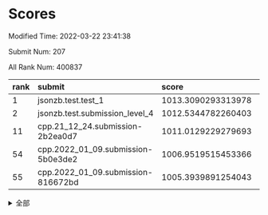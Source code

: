 # Scores

Modified Time: 2022-03-22 23:41:38

Submit Num: 207

All Rank Num: 400837

| rank |               submit               |       score        |       sigma        | pk_num |
| :--- | :--------------------------------- | :----------------- | :----------------- | :----- |
| 1    | jsonzb.test.test_1                 | 1013.3090293313978 | 0.8098375491163018 | 7738   |
| 2    | jsonzb.test.submission_level_4     | 1012.5344782260403 | 0.7987846258890922 | 7746   |
| 11   | cpp.21_12_24.submission-2b2ea0d7   | 1011.0129229279693 | 0.7755732390548014 | 7749   |
| 54   | cpp.2022_01_09.submission-5b0e3de2 | 1006.9519515453366 | 0.7356539004103333 | 7745   |
| 55   | cpp.2022_01_09.submission-816672bd | 1005.3939891254043 | 0.7328858752752383 | 7749   |


<details>
<summary>全部</summary>

| rank |                 submit                 |       score        |       sigma        | pk_num |
| :--- | :------------------------------------- | :----------------- | :----------------- | :----- |
| 1    | jsonzb.test.test_1                     | 1013.3090293313978 | 0.8098375491163018 | 7738   |
| 2    | jsonzb.test.submission_level_4         | 1012.5344782260403 | 0.7987846258890922 | 7746   |
| 3    | gobigger.level_3.submission_level_3_33 | 1011.9148136296802 | 0.776489379865054  | 7745   |
| 4    | gobigger.level_3.submission_level_3_24 | 1011.5730079299028 | 0.784806629986325  | 7744   |
| 5    | gobigger.level_3.submission_level_3_39 | 1011.493509043939  | 0.7689966546430362 | 7740   |
| 6    | gobigger.level_3.submission_level_3_40 | 1011.4331725142778 | 0.780594302505753  | 7743   |
| 7    | gobigger.level_3.submission_level_3_43 | 1011.3181622614263 | 0.777382331468224  | 7741   |
| 8    | gobigger.level_3.submission_level_3_30 | 1011.2512137272544 | 0.7753372984156794 | 7749   |
| 9    | gobigger.level_3.submission_level_3_3  | 1011.2239178601247 | 0.7873246048641223 | 7748   |
| 10   | gobigger.level_3.submission_level_3_29 | 1011.0334217096706 | 0.7572595565423028 | 7744   |
| 11   | cpp.21_12_24.submission-2b2ea0d7       | 1011.0129229279693 | 0.7755732390548014 | 7749   |
| 12   | gobigger.level_3.submission_level_3_34 | 1010.922762908741  | 0.773853472200459  | 7742   |
| 13   | gobigger.level_3.submission_level_3_49 | 1010.85338829024   | 0.7568434201651479 | 7747   |
| 14   | gobigger.level_3.submission_level_3_36 | 1010.8496823477008 | 0.7581083533272447 | 7747   |
| 15   | gobigger.level_3.submission_level_3_44 | 1010.8172801653245 | 0.7614869084595035 | 7747   |
| 16   | gobigger.level_3.submission_level_3_27 | 1010.5545662529624 | 0.7454587994426437 | 7750   |
| 17   | gobigger.level_3.submission_level_3_5  | 1010.5388778085592 | 0.7541743316006052 | 7747   |
| 18   | gobigger.level_3.submission_level_3_18 | 1010.4306211682107 | 0.7643260896772802 | 7749   |
| 19   | gobigger.level_3.submission_level_3_10 | 1010.3229093836163 | 0.754586715271199  | 7746   |
| 20   | gobigger.level_3.submission_level_3_48 | 1010.3160547729233 | 0.7419416039579824 | 7747   |
| 21   | gobigger.level_3.submission_level_3_25 | 1010.2832344026896 | 0.7513957706674631 | 7745   |
| 22   | gobigger.level_3.submission_level_3_6  | 1010.2768427669985 | 0.770912934520668  | 7745   |
| 23   | gobigger.level_3.submission_level_3_47 | 1010.205031108731  | 0.7665728532113302 | 7746   |
| 24   | gobigger.level_3.submission_level_3_14 | 1010.1893752134039 | 0.773963236177     | 7742   |
| 25   | gobigger.level_3.submission_level_3_26 | 1010.1413332180201 | 0.7630911730898889 | 7743   |
| 26   | gobigger.level_3.submission_level_3_15 | 1010.1346547866549 | 0.7696601934475387 | 7744   |
| 27   | gobigger.level_3.submission_level_3_35 | 1010.0549167887859 | 0.7263774904370816 | 7749   |
| 28   | gobigger.level_3.submission_level_3_0  | 1009.8741569726071 | 0.7544769907351969 | 7744   |
| 29   | gobigger.level_3.submission_level_3_4  | 1009.8477358030544 | 0.7402688610945266 | 7744   |
| 30   | gobigger.level_3.submission_level_3_41 | 1009.7643865956067 | 0.7679949931850532 | 7746   |
| 31   | gobigger.level_3.submission_level_3_37 | 1009.7437744360293 | 0.7351085471724617 | 7746   |
| 32   | gobigger.level_3.submission_level_3_16 | 1009.6228611359478 | 0.7510756446924978 | 7748   |
| 33   | gobigger.level_3.submission_level_3_22 | 1009.5462343375552 | 0.7559103321489506 | 7744   |
| 34   | gobigger.level_3.submission_level_3_2  | 1009.4841817290277 | 0.776674036780239  | 7745   |
| 35   | gobigger.level_3.submission_level_3_19 | 1009.4806632637428 | 0.7474049866653253 | 7746   |
| 36   | gobigger.level_3.submission_level_3_11 | 1009.4311274518959 | 0.7639154055098398 | 7747   |
| 37   | gobigger.level_3.submission_level_3_7  | 1009.3904957970769 | 0.7546774293209487 | 7751   |
| 38   | gobigger.level_3.submission_level_3_31 | 1009.3410827334159 | 0.7480374853710925 | 7749   |
| 39   | gobigger.level_3.submission_level_3_42 | 1009.2673865697021 | 0.7571771434422703 | 7744   |
| 40   | gobigger.level_3.submission_level_3_9  | 1009.1789106716722 | 0.7604731934369167 | 7745   |
| 41   | gobigger.level_3.submission_level_3_46 | 1009.1562651081645 | 0.7419105758927864 | 7748   |
| 42   | gobigger.level_3.submission_level_3_8  | 1009.1155155979759 | 0.7436475617596539 | 7746   |
| 43   | gobigger.level_3.submission_level_3_17 | 1009.1150472302397 | 0.7450011164664001 | 7745   |
| 44   | gobigger.level_3.submission_level_3_28 | 1009.0738514101992 | 0.7501923997393645 | 7743   |
| 45   | gobigger.level_3.submission_level_3_21 | 1009.0175260591006 | 0.7592742798723462 | 7747   |
| 46   | gobigger.level_3.submission_level_3_1  | 1008.9685196103193 | 0.7646108086095215 | 7741   |
| 47   | gobigger.level_3.submission_level_3_23 | 1008.9445038987618 | 0.7393903693394057 | 7747   |
| 48   | gobigger.level_3.submission_level_3_32 | 1008.8843174477071 | 0.7866921240764115 | 7748   |
| 49   | gobigger.level_3.submission_level_3_20 | 1008.8391251907588 | 0.7430227787736285 | 7746   |
| 50   | gobigger.level_3.submission_level_3_45 | 1008.8347505808526 | 0.7433976539637063 | 7750   |
| 51   | gobigger.level_3.submission_level_3_12 | 1008.7808202994011 | 0.7449219680851981 | 7747   |
| 52   | gobigger.level_3.submission_level_3_13 | 1008.5585606495816 | 0.736357514644484  | 7742   |
| 53   | gobigger.level_3.submission_level_3_38 | 1008.554635635694  | 0.7370252981573602 | 7742   |
| 54   | cpp.2022_01_09.submission-5b0e3de2     | 1006.9519515453366 | 0.7356539004103333 | 7745   |
| 55   | cpp.2022_01_09.submission-816672bd     | 1005.3939891254043 | 0.7328858752752383 | 7749   |
| 56   | gobigger.level_1.submission_level_1_8  | 1004.8446604123399 | 0.7106773671303677 | 7747   |
| 57   | gobigger.level_1.submission_level_1_42 | 1004.4053731440337 | 0.7138854028908075 | 7748   |
| 58   | gobigger.level_1.submission_level_1_22 | 1004.3059738199238 | 0.7266277508525097 | 7743   |
| 59   | gobigger.level_1.submission_level_1_12 | 1004.219705010383  | 0.7209194011607193 | 7753   |
| 60   | gobigger.level_1.submission_level_1_27 | 1003.9957617706118 | 0.7183181494146774 | 7752   |
| 61   | gobigger.level_1.submission_level_1_33 | 1003.9880902021297 | 0.7142079898200994 | 7749   |
| 62   | gobigger.level_1.submission_level_1_28 | 1003.979224789888  | 0.7074121740622102 | 7742   |
| 63   | gobigger.level_1.submission_level_1_36 | 1003.9537875774676 | 0.7055647295869049 | 7746   |
| 64   | gobigger.level_1.submission_level_1_44 | 1003.9287496250947 | 0.7269036140048845 | 7745   |
| 65   | gobigger.level_1.submission_level_1_41 | 1003.9110535768847 | 0.6994562200931046 | 7742   |
| 66   | gobigger.level_1.submission_level_1_49 | 1003.7925789330792 | 0.71296725017065   | 7748   |
| 67   | gobigger.level_1.submission_level_1_5  | 1003.7877687929154 | 0.7149787229685006 | 7751   |
| 68   | gobigger.level_1.submission_level_1_15 | 1003.7538920364944 | 0.7161296037853191 | 7753   |
| 69   | gobigger.level_1.submission_level_1_30 | 1003.7148466460427 | 0.724208780931851  | 7736   |
| 70   | gobigger.level_1.submission_level_1_46 | 1003.7114936247311 | 0.7192841683849392 | 7743   |
| 71   | gobigger.level_1.submission_level_1_25 | 1003.661730792148  | 0.7162714543524475 | 7748   |
| 72   | gobigger.level_1.submission_level_1_1  | 1003.5598681217292 | 0.7124309762378864 | 7747   |
| 73   | gobigger.level_1.submission_level_1_19 | 1003.5378543075215 | 0.7027886834397078 | 7746   |
| 74   | gobigger.level_1.submission_level_1_2  | 1003.5221265830204 | 0.7130567068386897 | 7746   |
| 75   | gobigger.level_1.submission_level_1_26 | 1003.5092834820092 | 0.7203928152623956 | 7746   |
| 76   | gobigger.level_1.submission_level_1_7  | 1003.4883440013243 | 0.720196568913466  | 7741   |
| 77   | gobigger.level_1.submission_level_1_29 | 1003.4811035088267 | 0.7100841899933027 | 7749   |
| 78   | gobigger.level_1.submission_level_1_13 | 1003.429208360866  | 0.723253896977204  | 7745   |
| 79   | gobigger.level_1.submission_level_1_40 | 1003.4144408895659 | 0.7135915889042472 | 7743   |
| 80   | gobigger.level_1.submission_level_1_35 | 1003.3860348984527 | 0.7246866872555899 | 7746   |
| 81   | gobigger.level_1.submission_level_1_16 | 1003.2990147657315 | 0.7218757966419148 | 7744   |
| 82   | gobigger.level_1.submission_level_1_23 | 1003.2251910859713 | 0.7203804079349277 | 7744   |
| 83   | gobigger.level_1.submission_level_1_20 | 1003.2188368419452 | 0.7225546127317665 | 7745   |
| 84   | gobigger.level_1.submission_level_1_32 | 1003.2139900865859 | 0.712833222756516  | 7744   |
| 85   | gobigger.level_1.submission_level_1_6  | 1003.1970132685918 | 0.7064793615599178 | 7747   |
| 86   | gobigger.level_1.submission_level_1_21 | 1003.1557696088747 | 0.7145175693617736 | 7744   |
| 87   | gobigger.level_1.submission_level_1_24 | 1003.0912462006954 | 0.7170379710282648 | 7746   |
| 88   | gobigger.level_1.submission_level_1_3  | 1003.0508252541902 | 0.7210573492137886 | 7744   |
| 89   | gobigger.level_1.submission_level_1_14 | 1003.0342691221961 | 0.7095638914939556 | 7747   |
| 90   | gobigger.level_1.submission_level_1_17 | 1003.0295498196544 | 0.7229992456553914 | 7745   |
| 91   | gobigger.level_1.submission_level_1_9  | 1002.9787562797139 | 0.6976446165691078 | 7751   |
| 92   | gobigger.level_1.submission_level_1_0  | 1002.9670248914879 | 0.7043768981764214 | 7745   |
| 93   | gobigger.level_1.submission_level_1_34 | 1002.9424787112877 | 0.7137679860451258 | 7747   |
| 94   | gobigger.level_1.submission_level_1_43 | 1002.9293594510494 | 0.7174887999018917 | 7747   |
| 95   | gobigger.level_1.submission_level_1_11 | 1002.8179739904576 | 0.7081484347379035 | 7742   |
| 96   | gobigger.level_1.submission_level_1_38 | 1002.6730105098611 | 0.7185260530179377 | 7747   |
| 97   | gobigger.level_1.submission_level_1_39 | 1002.6687922949654 | 0.7162344082196604 | 7752   |
| 98   | gobigger.level_1.submission_level_1_37 | 1002.6253644011672 | 0.7091765593304902 | 7747   |
| 99   | gobigger.level_1.submission_level_1_18 | 1002.6043092651057 | 0.705614984296556  | 7749   |
| 100  | gobigger.level_1.submission_level_1_47 | 1002.5337232444715 | 0.7177261527068544 | 7750   |
| 101  | gobigger.level_1.submission_level_1_4  | 1002.3462606583872 | 0.7183082494116512 | 7750   |
| 102  | gobigger.level_1.submission_level_1_48 | 1002.0377412550363 | 0.7089346778593693 | 7748   |
| 103  | gobigger.level_1.submission_level_1_10 | 1001.9403967367172 | 0.7119707646468101 | 7740   |
| 104  | gobigger.level_1.submission_level_1_31 | 1001.8617309638337 | 0.7184964065500902 | 7746   |
| 105  | gobigger.level_1.submission_level_1_45 | 1001.7721781909836 | 0.7095277458162363 | 7746   |
| 106  | gobigger.random.submission_random_45   | 997.3884538338045  | 0.7179759620591875 | 7748   |
| 107  | gobigger.random.submission_random_19   | 997.2523578420535  | 0.7090841023199927 | 7742   |
| 108  | gobigger.random.submission_random_47   | 997.2126904476177  | 0.7161666125664121 | 7744   |
| 109  | gobigger.random.submission_random_2    | 997.1494517761208  | 0.7039592794330568 | 7746   |
| 110  | gobigger.random.submission_random_28   | 997.0609940652845  | 0.7132675378765444 | 7749   |
| 111  | gobigger.random.submission_random_43   | 996.8984161138716  | 0.7076700711282587 | 7737   |
| 112  | gobigger.random.submission_random_20   | 996.8782352929729  | 0.7112441621675935 | 7746   |
| 113  | gobigger.random.submission_random_10   | 996.8771550562242  | 0.727406365771994  | 7746   |
| 114  | gobigger.random.submission_random_44   | 996.8210914009212  | 0.7060742177432744 | 7744   |
| 115  | gobigger.random.submission_random_40   | 996.7014132626788  | 0.7185221343051562 | 7748   |
| 116  | gobigger.random.submission_random_31   | 996.6649250083753  | 0.7050859744868441 | 7745   |
| 117  | gobigger.random.submission_random_15   | 996.6582451615036  | 0.7200865073956819 | 7747   |
| 118  | gobigger.random.submission_random_25   | 996.4326407149991  | 0.7068388523232296 | 7740   |
| 119  | gobigger.random.submission_random_7    | 996.4024667739875  | 0.7181864888678505 | 7747   |
| 120  | gobigger.random.submission_random_16   | 996.3734655575686  | 0.7155615526400239 | 7745   |
| 121  | gobigger.random.submission_random_49   | 996.3671869725533  | 0.7052079757762362 | 7746   |
| 122  | gobigger.random.submission_random_27   | 996.3576811087669  | 0.7054482132343305 | 7747   |
| 123  | gobigger.random.submission_random_1    | 996.3533914057438  | 0.713553905718215  | 7745   |
| 124  | gobigger.random.submission_random_21   | 996.3451636272139  | 0.7086322061506929 | 7747   |
| 125  | gobigger.random.submission_random_9    | 996.2900450060096  | 0.7090258388829775 | 7745   |
| 126  | gobigger.random.submission_random_3    | 996.245805609639   | 0.7172532897423477 | 7747   |
| 127  | gobigger.random.submission_random_8    | 996.2319283347196  | 0.714315005198372  | 7745   |
| 128  | gobigger.random.submission_random_48   | 996.1846235488385  | 0.7266693291601567 | 7739   |
| 129  | gobigger.random.submission_random_32   | 996.1472956086284  | 0.7191620897409112 | 7744   |
| 130  | gobigger.random.submission_random_42   | 996.1183558872709  | 0.7190320765674946 | 7748   |
| 131  | gobigger.random.submission_random_18   | 996.0885769651507  | 0.7187380588161693 | 7745   |
| 132  | gobigger.random.submission_random_41   | 996.0114676477592  | 0.7200724873592149 | 7742   |
| 133  | gobigger.random.submission_random_17   | 995.954670821549   | 0.7048981874301192 | 7749   |
| 134  | gobigger.random.submission_random_22   | 995.9531756282597  | 0.7107436556992155 | 7748   |
| 135  | gobigger.random.submission_random_26   | 995.8717595108142  | 0.7159180761174138 | 7744   |
| 136  | gobigger.random.submission_random_38   | 995.8573613421881  | 0.7045681512471144 | 7740   |
| 137  | gobigger.random.submission_random_6    | 995.8256383195136  | 0.7046045658622998 | 7749   |
| 138  | gobigger.random.submission_random_14   | 995.7989351309442  | 0.722546932142578  | 7743   |
| 139  | gobigger.random.submission_random_4    | 995.7830193145466  | 0.726047535594298  | 7744   |
| 140  | gobigger.random.submission_random_13   | 995.7755037870576  | 0.7197489645019035 | 7747   |
| 141  | gobigger.random.submission_random_12   | 995.6887809874959  | 0.7232307613101315 | 7747   |
| 142  | gobigger.random.submission_random_36   | 995.658030706455   | 0.7200988453117724 | 7750   |
| 143  | gobigger.random.submission_random_33   | 995.6401762200935  | 0.7028451137418739 | 7742   |
| 144  | gobigger.random.submission_random_0    | 995.5470825269215  | 0.7113440967558777 | 7745   |
| 145  | gobigger.random.submission_random_35   | 995.4457035488101  | 0.7119250577119904 | 7744   |
| 146  | gobigger.random.submission_random_30   | 995.4036398487007  | 0.7280536899345014 | 7748   |
| 147  | gobigger.random.submission_random_34   | 995.3917993036317  | 0.7315202166466129 | 7748   |
| 148  | gobigger.random.submission_random_24   | 995.3911971678377  | 0.7362369469496337 | 7751   |
| 149  | gobigger.random.submission_random_29   | 995.3010031812166  | 0.7103765490066138 | 7745   |
| 150  | gobigger.random.submission_random_39   | 995.2467675368823  | 0.7189879986012453 | 7746   |
| 151  | gobigger.random.submission_random_46   | 995.0966974673826  | 0.7206087470873787 | 7743   |
| 152  | gobigger.random.submission_random_5    | 995.055143352267   | 0.7143786643118109 | 7746   |
| 153  | gobigger.random.submission_random_11   | 994.9810012368729  | 0.716732339751203  | 7749   |
| 154  | gobigger.random.submission_random_23   | 994.7613799951163  | 0.7197806864493986 | 7745   |
| 155  | gobigger.random.submission_random_37   | 994.3692181337225  | 0.7157464853776255 | 7745   |
| 156  | gobigger.level_2.submission_level_2_3  | 994.1230159419897  | 0.7256068916228265 | 7747   |
| 157  | gobigger.level_2.submission_level_2_16 | 993.6426847286922  | 0.7292831821833752 | 7744   |
| 158  | gobigger.level_2.submission_level_2_15 | 993.4878733285893  | 0.7384092466084362 | 7748   |
| 159  | gobigger.level_2.submission_level_2_37 | 993.4393591754144  | 0.7382705965660968 | 7744   |
| 160  | gobigger.level_2.submission_level_2_21 | 993.3112323124464  | 0.7240459663508805 | 7749   |
| 161  | gobigger.level_2.submission_level_2_19 | 993.1385666276451  | 0.7438419046030463 | 7739   |
| 162  | gobigger.level_2.submission_level_2_26 | 993.0568097144048  | 0.7341072848811852 | 7750   |
| 163  | gobigger.level_2.submission_level_2_39 | 992.9780753468303  | 0.7535164141159905 | 7742   |
| 164  | gobigger.level_2.submission_level_2_41 | 992.970882293077   | 0.736006366213395  | 7742   |
| 165  | gobigger.level_2.submission_level_2_36 | 992.9523088165781  | 0.751541848398953  | 7745   |
| 166  | gobigger.level_2.submission_level_2_33 | 992.8610265311604  | 0.7488650571470618 | 7744   |
| 167  | gobigger.level_2.submission_level_2_12 | 992.8285311954668  | 0.7365925063904485 | 7751   |
| 168  | gobigger.level_2.submission_level_2_48 | 992.8172947021059  | 0.7141105474670548 | 7748   |
| 169  | gobigger.level_2.submission_level_2_2  | 992.7830553984801  | 0.7612524413049295 | 7741   |
| 170  | gobigger.level_2.submission_level_2_4  | 992.7393540903081  | 0.7371453689147619 | 7742   |
| 171  | gobigger.level_2.submission_level_2_13 | 992.7259673365708  | 0.7467820062956794 | 7750   |
| 172  | gobigger.level_2.submission_level_2_38 | 992.6912952627642  | 0.7399790198432823 | 7748   |
| 173  | gobigger.level_2.submission_level_2_7  | 992.5009629310896  | 0.735861654063091  | 7745   |
| 174  | gobigger.level_2.submission_level_2_44 | 992.4916299197881  | 0.7535798388288698 | 7742   |
| 175  | gobigger.level_2.submission_level_2_14 | 992.4857189468994  | 0.7619584492070121 | 7746   |
| 176  | gobigger.level_2.submission_level_2_47 | 992.4345438186547  | 0.7303747667721178 | 7745   |
| 177  | gobigger.level_2.submission_level_2_10 | 992.416447719203   | 0.7562998985547418 | 7747   |
| 178  | gobigger.level_2.submission_level_2_23 | 992.3835360094466  | 0.7602992384006118 | 7741   |
| 179  | gobigger.level_2.submission_level_2_40 | 992.2577132759833  | 0.7542390419118883 | 7746   |
| 180  | gobigger.level_2.submission_level_2_30 | 992.2539767233469  | 0.7500798373512182 | 7750   |
| 181  | gobigger.level_2.submission_level_2_32 | 992.2320182608751  | 0.7435681271737613 | 7747   |
| 182  | gobigger.level_2.submission_level_2_42 | 992.1632118837528  | 0.7571554018756179 | 7747   |
| 183  | gobigger.level_2.submission_level_2_17 | 992.0429906823837  | 0.7538884583908095 | 7752   |
| 184  | gobigger.level_2.submission_level_2_49 | 992.0380472176463  | 0.7407214146550882 | 7746   |
| 185  | gobigger.level_2.submission_level_2_24 | 991.9211089046235  | 0.7428410112712676 | 7746   |
| 186  | gobigger.level_2.submission_level_2_29 | 991.8418014222517  | 0.7554006150295642 | 7745   |
| 187  | gobigger.level_2.submission_level_2_25 | 991.8110781758494  | 0.7589051141769965 | 7746   |
| 188  | gobigger.level_2.submission_level_2_0  | 991.7672597183586  | 0.7478997269593601 | 7744   |
| 189  | gobigger.level_2.submission_level_2_31 | 991.7645646078556  | 0.7480214841047389 | 7746   |
| 190  | gobigger.level_2.submission_level_2_35 | 991.7457508968741  | 0.737775872269873  | 7745   |
| 191  | gobigger.level_2.submission_level_2_45 | 991.4299696176583  | 0.7502580417402571 | 7744   |
| 192  | gobigger.level_2.submission_level_2_18 | 991.4161946156521  | 0.7519615146187143 | 7749   |
| 193  | gobigger.level_2.submission_level_2_20 | 991.141114138928   | 0.7411654553114694 | 7742   |
| 194  | gobigger.level_2.submission_level_2_11 | 991.0983535653122  | 0.7588255187125078 | 7743   |
| 195  | gobigger.level_2.submission_level_2_34 | 990.9799790026474  | 0.7464296045665674 | 7746   |
| 196  | gobigger.level_2.submission_level_2_8  | 990.9564159286047  | 0.7669656993185013 | 7751   |
| 197  | gobigger.level_2.submission_level_2_5  | 990.9292117718729  | 0.7560037911573225 | 7750   |
| 198  | gobigger.level_2.submission_level_2_9  | 990.8762310942404  | 0.7432325609599215 | 7744   |
| 199  | gobigger.level_2.submission_level_2_1  | 990.5792146508437  | 0.7522627770454622 | 7741   |
| 200  | gobigger.level_2.submission_level_2_43 | 990.5193579236319  | 0.7583896600831064 | 7739   |
| 201  | gobigger.level_2.submission_level_2_6  | 990.5090887284515  | 0.7559851577399734 | 7742   |
| 202  | gobigger.level_2.submission_level_2_22 | 990.3915575379648  | 0.7845157153260052 | 7745   |
| 203  | gobigger.level_2.submission_level_2_46 | 990.2426161127372  | 0.7696409121822703 | 7745   |
| 204  | gobigger.level_2.submission_level_2_27 | 989.9703264065279  | 0.7767106025953866 | 7743   |
| 205  | gobigger.level_2.submission_level_2_28 | 989.0620153155373  | 0.7825846371276375 | 7742   |
| 206  | gobigger.none.submission_none_0        | 979.5209691734484  | 1.2274895472216414 | 7745   |
| 207  | gobigger.none.submission_none_1        | 976.2127232849402  | 1.4881063268637365 | 7748   |

</details>